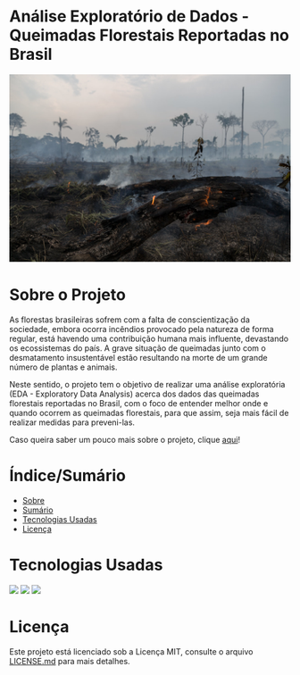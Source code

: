 # Análise Exploratório de Dados - Queimadas Florestais Reportadas no Brasil

![Capa do Projeto](img/queimada.jpg)

# Sobre o Projeto

As florestas brasileiras sofrem com a falta de conscientização da sociedade, embora ocorra incêndios provocado pela natureza de forma regular, está havendo uma contribuição humana mais influente, devastando os ecossistemas do país. A grave situação de queimadas junto com o desmatamento insustentável estão resultando na morte de um grande número de plantas e animais.

Neste sentido, o projeto tem o objetivo de realizar uma análise exploratória (EDA - Exploratory Data Analysis) acerca dos dados das queimadas florestais reportadas no Brasil, com o foco de entender melhor onde e quando ocorrem as queimadas florestais, para que assim, seja mais fácil de realizar medidas para preveni-las.

Caso queira saber um pouco mais sobre o projeto, clique <a href="https://github.com/VictorGoulartS/EDA_Queimadas_Florestais/blob/main/analise_exploratoria_queimadas_florestais.ipynb">aqui</a>!

# Índice/Sumário

* [Sobre](#sobre-o-projeto)
* [Sumário](#índice/sumário)
* [Tecnologias Usadas](#tecnologias-usadas)
* [Licença](#licença)

# Tecnologias Usadas

<div>
<img height="70" src="https://cdn.jsdelivr.net/gh/devicons/devicon/icons/anaconda/anaconda-original-wordmark.svg"/>
<img height="70" src="https://cdn.jsdelivr.net/gh/devicons/devicon/icons/jupyter/jupyter-original-wordmark.svg"/>        
<img height="70" src="https://cdn.jsdelivr.net/gh/devicons/devicon/icons/python/python-original-wordmark.svg"/>
</div>

# Licença

Este projeto está licenciado sob a Licença MIT,  consulte o arquivo [LICENSE.md](LICENSE.md) para mais detalhes.

